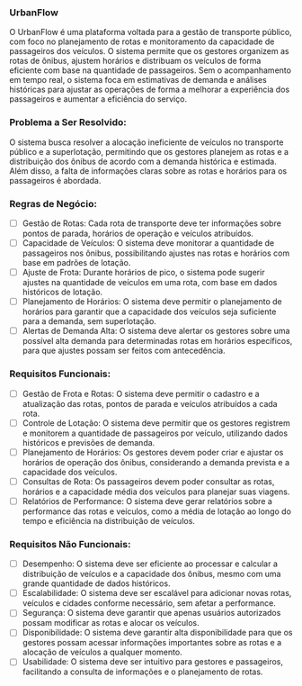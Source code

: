 ### UrbanFlow

O UrbanFlow é uma plataforma voltada para a gestão de transporte público, com foco no planejamento de rotas e monitoramento da capacidade de passageiros dos veículos. O sistema permite que os gestores organizem as rotas de ônibus, ajustem horários e distribuam os veículos de forma eficiente com base na quantidade de passageiros. Sem o acompanhamento em tempo real, o sistema foca em estimativas de demanda e análises históricas para ajustar as operações de forma a melhorar a experiência dos passageiros e aumentar a eficiência do serviço.

### Problema a Ser Resolvido:
O sistema busca resolver a alocação ineficiente de veículos no transporte público e a superlotação, permitindo que os gestores planejem as rotas e a distribuição dos ônibus de acordo com a demanda histórica e estimada. Além disso, a falta de informações claras sobre as rotas e horários para os passageiros é abordada.

### Regras de Negócio:
- [ ] Gestão de Rotas: Cada rota de transporte deve ter informações sobre pontos de parada, horários de operação e veículos atribuídos.
- [ ] Capacidade de Veículos: O sistema deve monitorar a quantidade de passageiros nos ônibus, possibilitando ajustes nas rotas e horários com base em padrões de lotação.
- [ ] Ajuste de Frota: Durante horários de pico, o sistema pode sugerir ajustes na quantidade de veículos em uma rota, com base em dados históricos de lotação.
- [ ] Planejamento de Horários: O sistema deve permitir o planejamento de horários para garantir que a capacidade dos veículos seja suficiente para a demanda, sem superlotação.
- [ ] Alertas de Demanda Alta: O sistema deve alertar os gestores sobre uma possível alta demanda para determinadas rotas em horários específicos, para que ajustes possam ser feitos com antecedência.

### Requisitos Funcionais:
- [ ] Gestão de Frota e Rotas: O sistema deve permitir o cadastro e a atualização das rotas, pontos de parada e veículos atribuídos a cada rota.
- [ ] Controle de Lotação: O sistema deve permitir que os gestores registrem e monitorem a quantidade de passageiros por veículo, utilizando dados históricos e previsões de demanda.
- [ ] Planejamento de Horários: Os gestores devem poder criar e ajustar os horários de operação dos ônibus, considerando a demanda prevista e a capacidade dos veículos.
- [ ] Consultas de Rota: Os passageiros devem poder consultar as rotas, horários e a capacidade média dos veículos para planejar suas viagens.
- [ ] Relatórios de Performance: O sistema deve gerar relatórios sobre a performance das rotas e veículos, como a média de lotação ao longo do tempo e eficiência na distribuição de veículos. 

### Requisitos Não Funcionais:
- [ ] Desempenho: O sistema deve ser eficiente ao processar e calcular a distribuição de veículos e a capacidade dos ônibus, mesmo com uma grande quantidade de dados históricos.
- [ ] Escalabilidade: O sistema deve ser escalável para adicionar novas rotas, veículos e cidades conforme necessário, sem afetar a performance.
- [ ] Segurança: O sistema deve garantir que apenas usuários autorizados possam modificar as rotas e alocar os veículos.
- [ ] Disponibilidade: O sistema deve garantir alta disponibilidade para que os gestores possam acessar informações importantes sobre as rotas e a alocação de veículos a qualquer momento.
- [ ] Usabilidade: O sistema deve ser intuitivo para gestores e passageiros, facilitando a consulta de informações e o planejamento de rotas.